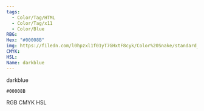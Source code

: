 ```yaml
---
tags:
  - Color/Tag/HTML
  - Color/Tag/x11
  - Color/Blue
RBG: 
Hex: "#00008B"
img: https://filedn.com/l0hpzxl1f01yT7GHxtF8cyk/Color%20Snake/standard_csv_to_svg/#00008B.svg
CMYK: 
HSL: 
Name: darkblue
---
```

darkblue
```palette
#00008B
```
RGB
CMYK
HSL